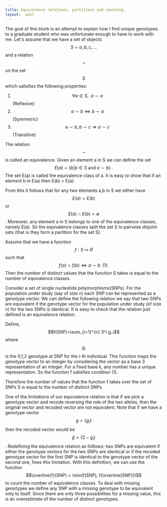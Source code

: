 ```yaml
---
title: Equivalence relations, partitions and counting. 
layout:  post
--- 
```


The goal of this blurb is an attempt to explain how I find unique genotypes to a graduate student who was unfortunate enough to have to work with me. 
Let's assume that we have a set of objects $$ S={a,b,c,...} $$ and a relation $$\sim$$ on the set $$S$$ which satisfies
the following properties:

1. $$ \forall a \in S,\;\; a \sim a $$ (Reflexive)
2. $$  a\sim b \Leftrightarrow  b \sim a $$  (Symmetric)
3. $$  a \sim b,\, b \sim c \Rightarrow a \sim c $$ (Transitive)

The relation $$\sim $$ is called an equivalence. 
Given an element a in S we can define the set 
$$ E(a) = \{ b | b \in S \; \text{and}\; a \sim b \} \; .$$ 
The set E(a) is called the equivalence class of a. It is easy to show that if an element b in E(a) then E(b) = E(a).

From this it follows that for any two elements a,b in S we either have $$E(a)=E(b)$$ or $$E(a) \cap E(b) = \emptyset$$ . Moreover, any element a in S belongs to one of the equivalence classes, namely E(a).
So the equivalence classes split the set S to pairwise disjoint sets (that is they form a partition for the set S). 

Assume that we have a function $$f: S \mapsto  R $$ such that $$ f(a) = f(b) \Leftrightarrow a \sim b \;\;(1). $$
Then the number of distinct values that the function S takes is equal to the number of equivalence classes.

Consider a set of single nucleotide polymorphisms(SNPs). For the population under study (say of size n) each SNP can be represented as a genotype vector.  We can define the following relation we say that two SNPs are equivalent if the genotype vector for the population under study (of size n) for the two SNPs is identical.  It is easy to check that the relation just defined is an equivalence relation. 

Define,   $$f(SNP)=\sum_{i=1}^{n} 3^i g_i$$
where $$ g_i $$ is the 0,1,2 genotype at SNP for the i-th individual. This function maps the genotype vector to an integer by considering the vector as a base 3 representation of an integer. For a fixed base k, any number has a unique representation. So the function f satisfies condition (1).

Therefore the number of values that the function f takes over the set of SNPs S is equal to the number of distinct SNPs.

One of the limitations of our equivalence relation is that if we pick a genotype vector and recode reversing the role of the two alleles, then the original vector and recoded vector are not equivalent. Note that if we have a genotype vector $$ g = \{ g_i\}$$ then the recoded vector would be $$ \bar{g} = \{ 2-g_i\}$$. 
Redefining the equivalence relation as folllows: two SNPs are equivalent if either the genotype vectors for the two SNPs are identical or if the recoded genotype vector for the first SNP is identical to the genotype vector of the second one, fixes this limitation. With this definition, we can use the function $$\overline{f}(SNP) = \min(f(SNP), f(\overline{SNP}))$$ to count the number of equivalence classes. To deal with missing genotypes we define any SNP with a missing genotype to be equivalent only to itself. Since there are only three possibilities for a missing value, this is an overestimate of the number of distinct genotypes. 

  
